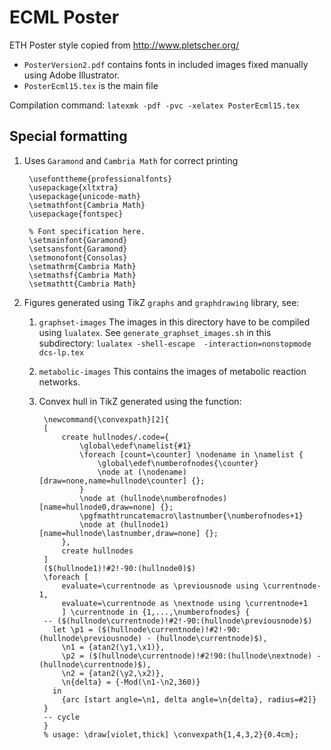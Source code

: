 # ECML Poster

ETH Poster style copied from http://www.pletscher.org/

- `PosterVersion2.pdf` contains fonts in included images fixed manually using Adobe Illustrator.
- `PosterEcml15.tex` is the main file

Compilation command: `latexmk -pdf -pvc -xelatex PosterEcml15.tex`

## Special formatting

1. Uses `Garamond` and  `Cambria Math` for correct printing

		\usefonttheme{professionalfonts}
		\usepackage{xltxtra}
		\usepackage{unicode-math}
		\setmathfont{Cambria Math}
		\usepackage{fontspec}
		
		% Font specification here. 
		\setmainfont{Garamond}
		\setsansfont{Garamond}
		\setmonofont{Consolas}
		\setmathrm{Cambria Math}
		\setmathsf{Cambria Math}
		\setmathtt{Cambria Math}


2. Figures generated using TikZ `graphs`  and `graphdrawing` library, see: 
   1. `graphset-images` The images in this directory have to be
   compiled using `lualatex`. See `generate_graphset_images.sh` in
   this subdirectory: `lualatex -shell-escape  -interaction=nonstopmode dcs-lp.tex`

	2. `metabolic-images` This contains the images of metabolic
	reaction networks.
	
	3. Convex hull in TikZ generated using the function:

            \newcommand{\convexpath}[2]{
            [   
                create hullnodes/.code={
                    \global\edef\namelist{#1}
                    \foreach [count=\counter] \nodename in \namelist {
                        \global\edef\numberofnodes{\counter}
                        \node at (\nodename) [draw=none,name=hullnode\counter] {};
                    }
                    \node at (hullnode\numberofnodes) [name=hullnode0,draw=none] {};
                    \pgfmathtruncatemacro\lastnumber{\numberofnodes+1}
                    \node at (hullnode1) [name=hullnode\lastnumber,draw=none] {};
                },
                create hullnodes
            ]
            ($(hullnode1)!#2!-90:(hullnode0)$)
            \foreach [
                evaluate=\currentnode as \previousnode using \currentnode-1,
                evaluate=\currentnode as \nextnode using \currentnode+1
                ] \currentnode in {1,...,\numberofnodes} {
            -- ($(hullnode\currentnode)!#2!-90:(hullnode\previousnode)$)
              let \p1 = ($(hullnode\currentnode)!#2!-90:(hullnode\previousnode) - (hullnode\currentnode)$),
                \n1 = {atan2(\y1,\x1)}, 
                \p2 = ($(hullnode\currentnode)!#2!90:(hullnode\nextnode) - (hullnode\currentnode)$),
                \n2 = {atan2(\y2,\x2)},
                \n{delta} = {-Mod(\n1-\n2,360)}
              in 
                {arc [start angle=\n1, delta angle=\n{delta}, radius=#2]}
            }
            -- cycle
            }
            % usage: \draw[violet,thick] \convexpath{1,4,3,2}{0.4cm};
	
